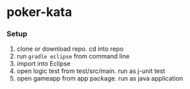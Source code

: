 # poker-kata

### Setup

1. clone or download repo. cd into repo
2. run `gradle eclipse` from command line
3. import into Eclipse 
4. open logic test from test/src/main. run as j-unit test
5. open gameapp from app package. run as java application 
